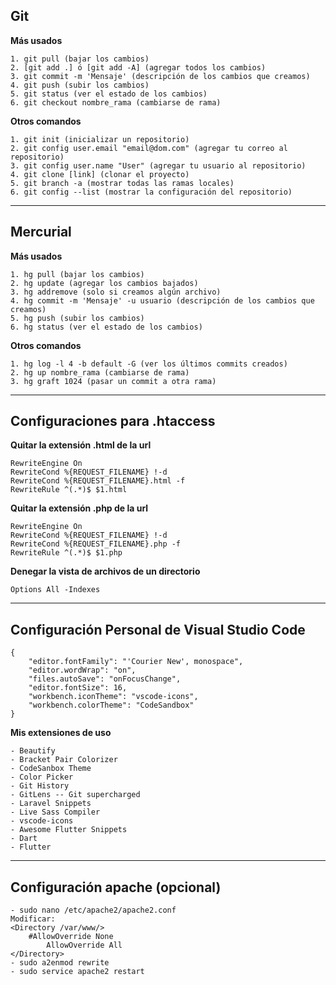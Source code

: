## Git

**Más usados**
```
1. git pull (bajar los cambios)
2. [git add .] ó [git add -A] (agregar todos los cambios)
3. git commit -m 'Mensaje' (descripción de los cambios que creamos)
4. git push (subir los cambios)
5. git status (ver el estado de los cambios)
6. git checkout nombre_rama (cambiarse de rama)
```

**Otros comandos**
```
1. git init (inicializar un repositorio)
2. git config user.email "email@dom.com" (agregar tu correo al repositorio)
3. git config user.name "User" (agregar tu usuario al repositorio)
4. git clone [link] (clonar el proyecto)
5. git branch -a (mostrar todas las ramas locales)
6. git config --list (mostrar la configuración del repositorio)
```

---

## Mercurial

**Más usados**
```
1. hg pull (bajar los cambios)
2. hg update (agregar los cambios bajados)
3. hg addremove (solo si creamos algún archivo)
4. hg commit -m 'Mensaje' -u usuario (descripción de los cambios que creamos)
5. hg push (subir los cambios)
6. hg status (ver el estado de los cambios)
```

**Otros comandos**
```
1. hg log -l 4 -b default -G (ver los últimos commits creados)
2. hg up nombre_rama (cambiarse de rama)
3. hg graft 1024 (pasar un commit a otra rama)
```

---

## Configuraciones para .htaccess

**Quitar la extensión .html de la url**
```
RewriteEngine On
RewriteCond %{REQUEST_FILENAME} !-d
RewriteCond %{REQUEST_FILENAME}.html -f
RewriteRule ^(.*)$ $1.html
```

**Quitar la extensión .php de la url**
```
RewriteEngine On
RewriteCond %{REQUEST_FILENAME} !-d
RewriteCond %{REQUEST_FILENAME}.php -f
RewriteRule ^(.*)$ $1.php
```

**Denegar la vista de archivos de un directorio**
```
Options All -Indexes
```

---

## Configuración Personal de Visual Studio Code
```
{
    "editor.fontFamily": "'Courier New', monospace",
    "editor.wordWrap": "on",
    "files.autoSave": "onFocusChange",
    "editor.fontSize": 16,
    "workbench.iconTheme": "vscode-icons",
    "workbench.colorTheme": "CodeSandbox"
}
```
**Mis extensiones de uso**
```
- Beautify
- Bracket Pair Colorizer
- CodeSanbox Theme
- Color Picker
- Git History
- GitLens -- Git supercharged
- Laravel Snippets
- Live Sass Compiler
- vscode-icons
- Awesome Flutter Snippets
- Dart
- Flutter
```

---

## Configuración apache (opcional)
```
- sudo nano /etc/apache2/apache2.conf
Modificar:
<Directory /var/www/>
	#AllowOverride None
        AllowOverride All
</Directory>
- sudo a2enmod rewrite
- sudo service apache2 restart
```
